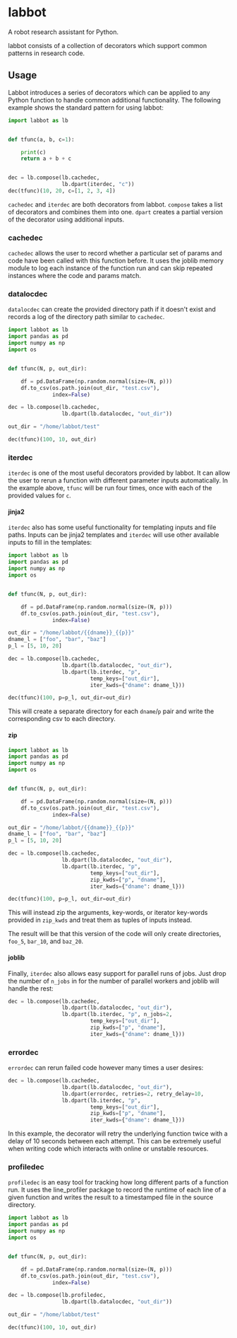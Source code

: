 # labbot
A robot research assistant for Python.

labbot consists of a collection of decorators which support common patterns in research code.

## Usage

Labbot introduces a series of decorators which can be applied to any Python function to handle common additional functionality.  The following example shows the standard pattern for using labbot:

```python
import labbot as lb


def tfunc(a, b, c=1):

    print(c)
    return a + b + c


dec = lb.compose(lb.cachedec,
                 lb.dpart(iterdec, "c"))
dec(tfunc)(10, 20, c=[1, 2, 3, 4])
```

`cachedec` and `iterdec` are both decorators from labbot.  `compose` takes a list of decorators and combines them into one.  `dpart` creates a partial version of the decorator using additional inputs.

### cachedec

`cachedec` allows the user to record whether a particular set of params and code have been called with this function before.  It uses the joblib memory module to log each instance of the function run and can skip repeated instances where the code and params match.

### datalocdec

`datalocdec` can create the provided directory path if it doesn't exist and records a log of the directory path similar to `cachedec`.

```python
import labbot as lb
import pandas as pd
import numpy as np
import os


def tfunc(N, p, out_dir):

    df = pd.DataFrame(np.random.normal(size=(N, p)))
    df.to_csv(os.path.join(out_dir, "test.csv"),
              index=False)

dec = lb.compose(lb.cachedec,
                 lb.dpart(lb.datalocdec, "out_dir"))

out_dir = "/home/labbot/test"

dec(tfunc)(100, 10, out_dir)
```

### iterdec

`iterdec` is one of the most useful decorators provided by labbot.  It can allow the user to rerun a function with different parameter inputs automatically.  In the example above, `tfunc` will be run four times, once with each of the provided values for `c`.

#### jinja2

`iterdec` also has some useful functionality for templating inputs and file paths.  Inputs can be jinja2 templates and `iterdec` will use other available inputs to fill in the templates:

```python
import labbot as lb
import pandas as pd
import numpy as np
import os


def tfunc(N, p, out_dir):

    df = pd.DataFrame(np.random.normal(size=(N, p)))
    df.to_csv(os.path.join(out_dir, "test.csv"),
              index=False)

out_dir = "/home/labbot/{{dname}}_{{p}}"
dname_l = ["foo", "bar", "baz"]
p_l = [5, 10, 20]

dec = lb.compose(lb.cachedec,
                 lb.dpart(lb.datalocdec, "out_dir"),
                 lb.dpart(lb.iterdec, "p",
                          temp_keys=["out_dir"],
                          iter_kwds={"dname": dname_l}))

dec(tfunc)(100, p=p_l, out_dir=out_dir)
```

This will create a separate directory for each `dname`/`p` pair and write the corresponding csv to each directory.

#### zip

```python
import labbot as lb
import pandas as pd
import numpy as np
import os


def tfunc(N, p, out_dir):

    df = pd.DataFrame(np.random.normal(size=(N, p)))
    df.to_csv(os.path.join(out_dir, "test.csv"),
              index=False)

out_dir = "/home/labbot/{{dname}}_{{p}}"
dname_l = ["foo", "bar", "baz"]
p_l = [5, 10, 20]

dec = lb.compose(lb.cachedec,
                 lb.dpart(lb.datalocdec, "out_dir"),
                 lb.dpart(lb.iterdec, "p",
                          temp_keys=["out_dir"],
                          zip_kwds=["p", "dname"],
                          iter_kwds={"dname": dname_l}))

dec(tfunc)(100, p=p_l, out_dir=out_dir)
```

This will instead zip the arguments, key-words, or iterator key-words provided in `zip_kwds` and treat them as tuples of inputs instead.

The result will be that this version of the code will only create directories, `foo_5`, `bar_10`, and `baz_20`.

#### joblib

Finally, `iterdec` also allows easy support for parallel runs of jobs.  Just drop the number of `n_jobs` in for the number of parallel workers and joblib will handle the rest:

```python
dec = lb.compose(lb.cachedec,
                 lb.dpart(lb.datalocdec, "out_dir"),
                 lb.dpart(lb.iterdec, "p", n_jobs=2,
                          temp_keys=["out_dir"],
                          zip_kwds=["p", "dname"],
                          iter_kwds={"dname": dname_l}))
```

### errordec

`errordec` can rerun failed code however many times a user desires:

```python
dec = lb.compose(lb.cachedec,
                 lb.dpart(lb.datalocdec, "out_dir"),
                 lb.dpart(errordec, retries=2, retry_delay=10,
                 lb.dpart(lb.iterdec, "p",
                          temp_keys=["out_dir"],
                          zip_kwds=["p", "dname"],
                          iter_kwds={"dname": dname_l}))
```

In this example, the decorator will retry the underlying function twice with a delay of 10 seconds between each attempt.  This can be extremely useful when writing code which interacts with online or unstable resources.

### profiledec

`profiledec` is an easy tool for tracking how long different parts of a function run.  It uses the line_profiler package to record the runtime of each line of a given function and writes the result to a timestamped file in the source directory.

```python
import labbot as lb
import pandas as pd
import numpy as np
import os


def tfunc(N, p, out_dir):

    df = pd.DataFrame(np.random.normal(size=(N, p)))
    df.to_csv(os.path.join(out_dir, "test.csv"),
              index=False)

dec = lb.compose(lb.profiledec,
                 lb.dpart(lb.datalocdec, "out_dir"))

out_dir = "/home/labbot/test"

dec(tfunc)(100, 10, out_dir)
```
